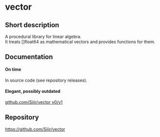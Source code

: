 # vector

## Short description
A procedural library for linear algebra.  
It treats []float64 as mathematical vectors and provides functions for them. 

## Documentation
#### On time
In source code (see repository releases).
#### Elegant, possibly outdated
[github.com/Siiir/vector v0/v1](https://pkg.go.dev/github.com/Siiir/vector)

## Repository
https://github.com/Siiir/vector

